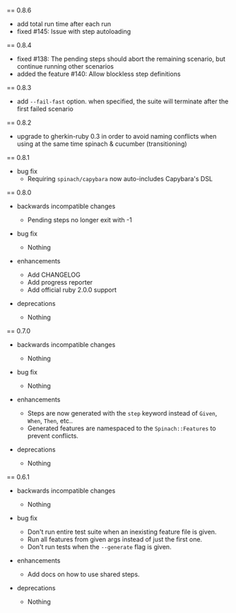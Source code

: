 == 0.8.6
* add total run time after each run
* fixed #145: Issue with step autoloading

== 0.8.4
* fixed #138: The pending steps should abort the remaining scenario, but continue running other scenarios
* added the feature #140: Allow blockless step definitions

== 0.8.3
* add ```--fail-fast``` option. when specified, the suite will terminate after the first failed scenario

== 0.8.2
* upgrade to gherkin-ruby 0.3 in order to avoid naming conflicts when using at
the same time spinach & cucumber (transitioning)

== 0.8.1
* bug fix
  * Requiring `spinach/capybara` now auto-includes Capybara's DSL

== 0.8.0

* backwards incompatible changes
  * Pending steps no longer exit with -1

* bug fix
  * Nothing

* enhancements
  * Add CHANGELOG
  * Add progress reporter
  * Add official ruby 2.0.0 support

* deprecations
  * Nothing

== 0.7.0

* backwards incompatible changes
  * Nothing

* bug fix
  * Nothing

* enhancements
  * Steps are now generated with the `step` keyword instead of `Given`, `When`, `Then`, etc..
  * Generated features are namespaced to the `Spinach::Features` to prevent conflicts.

* deprecations
  * Nothing

== 0.6.1

* backwards incompatible changes
  * Nothing

* bug fix
  * Don't run entire test suite when an inexisting feature file is given.
  * Run all features from given args instead of just the first one.
  * Don't run tests when the `--generate` flag is given.

* enhancements
  * Add docs on how to use shared steps.

* deprecations
  * Nothing
